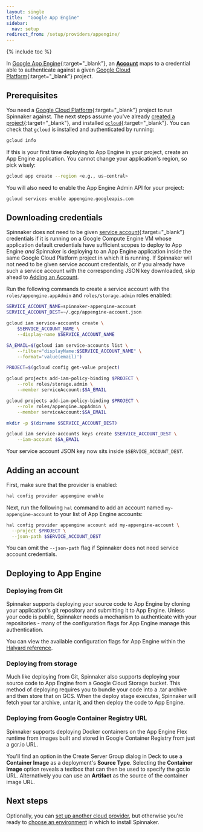 ```yaml
---
layout: single
title:  "Google App Engine"
sidebar:
  nav: setup
redirect_from: /setup/providers/appengine/
---
```


{% include toc %}

In [Google App Engine](https://cloud.google.com/appengine){:target="\_blank"}, an
[__Account__](/concepts/providers/#accounts) maps to a credential able to
authenticate against a given [Google Cloud
Platform](https://cloud.google.com){:target="\_blank"} project.

## Prerequisites

You need a [Google Cloud Platform](https://cloud.google.com/){:target="\_blank"}
project to run Spinnaker against. The next steps assume you've already [created
a project](https://cloud.google.com/resource-manager/docs/creating-managing-projects){:target="\_blank"},
and installed [`gcloud`](https://cloud.google.com/sdk/downloads){:target="\_blank"}.
You can check that `gcloud` is installed and authenticated by running:

```bash
gcloud info
```

If this is your first time deploying to App Engine in your project, create an App Engine application.
You cannot change your application's region, so pick wisely:

```bash
gcloud app create --region <e.g., us-central>
```

You will also need to enable the App Engine Admin API for your project:

```bash
gcloud services enable appengine.googleapis.com
```

## Downloading credentials

Spinnaker does not need to be given [service account](https://cloud.google.com/compute/docs/access/service-accounts){:target="\_blank"}
credentials if it is running on a Google Compute Engine VM whose
application default credentials have sufficient scopes to deploy to App Engine _and_
Spinnaker is deploying to an App Engine application inside the same Google Cloud Platform project in which it is running. If
Spinnaker will not need to be given service account credentials, or if you already have such a service account
with the corresponding JSON key downloaded, skip ahead to [Adding an Account](#adding-an-account).

Run the following commands to create a service account
with the `roles/appengine.appAdmin` and `roles/storage.admin` roles enabled:

```bash
SERVICE_ACCOUNT_NAME=spinnaker-appengine-account
SERVICE_ACCOUNT_DEST=~/.gcp/appengine-account.json

gcloud iam service-accounts create \
    $SERVICE_ACCOUNT_NAME \
    --display-name $SERVICE_ACCOUNT_NAME

SA_EMAIL=$(gcloud iam service-accounts list \
    --filter="displayName:$SERVICE_ACCOUNT_NAME" \
    --format='value(email)')

PROJECT=$(gcloud config get-value project)

gcloud projects add-iam-policy-binding $PROJECT \
    --role roles/storage.admin \
    --member serviceAccount:$SA_EMAIL

gcloud projects add-iam-policy-binding $PROJECT \
    --role roles/appengine.appAdmin \
    --member serviceAccount:$SA_EMAIL

mkdir -p $(dirname $SERVICE_ACCOUNT_DEST)

gcloud iam service-accounts keys create $SERVICE_ACCOUNT_DEST \
    --iam-account $SA_EMAIL
```

Your service account JSON key now sits inside `$SERVICE_ACCOUNT_DEST`.

## Adding an account

First, make sure that the provider is enabled:

```bash
hal config provider appengine enable
```

Next, run the following `hal` command to add an account named `my-appengine-account` to your list of App Engine accounts:

```bash
hal config provider appengine account add my-appengine-account \
  --project $PROJECT \
  --json-path $SERVICE_ACCOUNT_DEST
```

You can omit the `--json-path` flag if Spinnaker does not need service account credentials.

## Deploying to App Engine

### Deploying from Git

Spinnaker supports deploying your source code to App Engine by cloning your application's git
repository and submitting it to App Engine. Unless your code is public, Spinnaker needs a mechanism to
authenticate with your repositories - many of the configuration flags for App Engine manage this
authentication.

You can view the available configuration flags for App Engine within the
[Halyard reference](/reference/halyard/commands#hal-config-provider-appengine-account-add).

### Deploying from storage

Much like deploying from Git, Spinnaker also supports deploying your source code to App Engine
from a Google Cloud Storage bucket.  This method of deploying requires you to bundle your code
into a .tar archive and then store that on GCS.  When the deploy stage executes, Spinnaker will
fetch your tar archive, untar it, and then deploy the code to App Engine.

### Deploying from Google Container Registry URL

Spinnaker supports deploying Docker containers on the App Engine Flex runtime from images built and stored
in Google Container Registry from just a gcr.io URL.

You'll find an option in the Create Server Group dialog in Deck to use a **Container Image** as a
deployment's **Source Type**. Selecting the **Container Image** option reveals a textbox that can then be used to specify the gcr.io URL.  Alternatively
you can use an **Artifact** as the source of the container image URL.

## Next steps

Optionally, you can [set up another cloud provider](/docs/v1.19/setup/install/providers/),
but otherwise you're ready to [choose an environment](/docs/v1.19/setup/install/environment/)
in which to install Spinnaker.
